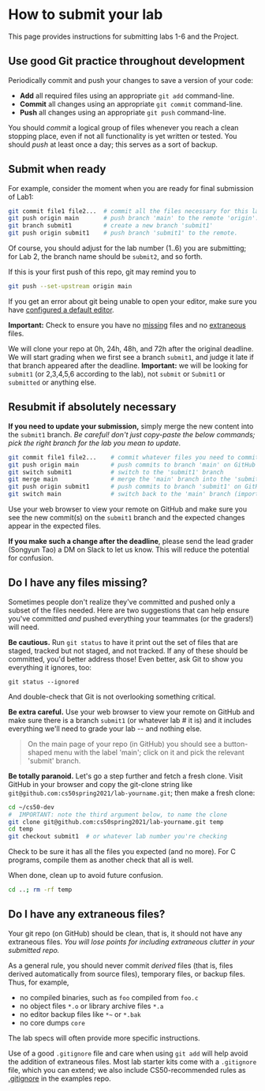 # How to submit your lab

This page provides instructions for submitting labs 1-6 and the Project.

## Use good Git practice throughout development

Periodically commit and push your changes to save a version of your code:

* **Add** all required files using an appropriate `git add` command-line.
* **Commit** all changes using an appropriate `git commit` command-line.
* **Push** all changes using an appropriate `git push` command-line.

You should *commit* a logical group of files whenever you reach a clean stopping place, even if not all functionality is yet written or tested.
You should *push* at least once a day; this serves as a sort of backup.

## <a id="submit">Submit when ready</a>

For example, consider the moment when you are ready for final submission of Lab1:

```bash
git commit file1 file2...  # commit all the files necessary for this lab
git push origin main       # push branch 'main' to the remote 'origin'.
git branch submit1         # create a new branch 'submit1'
git push origin submit1    # push branch 'submit1' to the remote.
```

Of course, you should adjust for the lab number (1..6) you are submitting;
for Lab 2, the branch name should be `submit2`, and so forth.

If this is your first push of this repo, git may remind you to

```bash
git push --set-upstream origin main
```

If you get an error about git being unable to open your editor, make sure you have [configured a default editor](https://github.com/CS50Dartmouth21FS1/home/blob/fall21s1/logistics/systems.md#set-editor).

**Important:** Check to ensure you have no [missing](#missing) files and no [extraneous](#extra) files.

We will clone your repo at 0h, 24h, 48h, and 72h after the original deadline.
We will start grading when we first see a branch `submit1`, and judge it late if that branch appeared after the deadline.
**Important:** we will be looking for `submit1` (or 2,3,4,5,6 according to the lab), not `submit` or `Submit1` or `submitted` or anything else.

## <a id="resubmit">Resubmit if absolutely necessary</a>

**If you need to update your submission,** simply merge the new content into the `submit1` branch.
*Be careful! don't just copy-paste the below commands; pick the right branch for the lab you mean to update.*

```bash
git commit file1 file2...    # commit whatever files you need to commit
git push origin main         # push commits to branch 'main' on GitHub remote
git switch submit1           # switch to the 'submit1' branch
git merge main               # merge the 'main' branch into the 'submit1' branch
git push origin submit1      # push commits to branch 'submit1' on GitHub remote
git switch main              # switch back to the 'main' branch (important!)
```

Use your web browser to view your remote on GitHub and make sure you see the new commit(s) on the `submit1` branch and the expected changes appear in the expected files.

**If you make such a change after the deadline**, please send the lead grader (Songyun Tao) a DM on Slack to let us know.
This will reduce the potential for confusion.

## <a id="missing">Do I have any files missing?</a>

Sometimes people don't realize they've committed and pushed only a subset of the files needed.
Here are two suggestions that can help ensure you've committed *and* pushed everything your teammates (or the graders!) will need.

**Be cautious.**
Run `git status` to have it print out the set of files that are staged, tracked but not staged, and not tracked.
If any of these should be committed, you'd better address those!
Even better, ask Git to show you everything it ignores, too:

	git status --ignored

And double-check that Git is not overlooking something critical.

**Be extra careful.**
Use your web browser to view your remote on GitHub and make sure there is a branch `submit1` (or whatever lab # it is) and it includes everything we'll need to grade your lab -- and nothing else.

> On the main page of your repo (in GitHub) you should see a button-shaped menu with the label 'main'; click on it and pick the relevant 'submit' branch.

**Be totally paranoid.**
Let's go a step further and fetch a fresh clone.
Visit GitHub in your browser and copy the git-clone string like `git@github.com:cs50spring2021/lab-yourname.git`; then make a fresh clone:

```bash
cd ~/cs50-dev
#  IMPORTANT: note the third argument below, to name the clone
git clone git@github.com:cs50spring2021/lab-yourname.git temp
cd temp
git checkout submit1  # or whatever lab number you're checking
```

Check to be sure it has all the files you expected (and no more).
For C programs, compile them as another check that all is well.

When done, clean up to avoid future confusion.

```bash
cd ..; rm -rf temp
```

## <a id="extra">Do I have any extraneous files?</a>

Your git repo (on GitHub) should be clean, that is, it should not have any extraneous files.
*You will lose points for including extraneous clutter in your submitted repo.*

As a general rule, you should never commit *derived* files (that is, files derived automatically from source files), temporary files, or backup files.
Thus, for example,

* no compiled binaries, such as `foo` compiled from `foo.c`
* no object files `*.o`  or library archive files `*.a`
* no editor backup files like `*~` or `*.bak`
* no core dumps `core`

The lab specs will often provide more specific instructions.

Use of a good `.gitignore` file and care when using `git add` will help avoid the addition of extraneous files.
Most lab starter kits come with a `.gitignore` file, which you can extend; we also include CS50-recommended rules as [.gitignore](https://github.com/CS50Dartmouth21FS1/examples/blob/fall21s1/.gitignore) in the examples repo.
